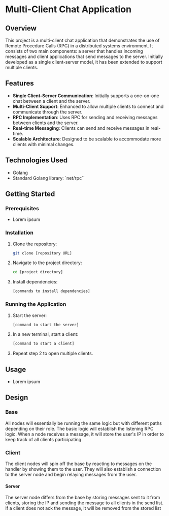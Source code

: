 # Multi-Client Chat Application

## Overview
This project is a multi-client chat application that demonstrates the use of Remote Procedure Calls (RPC) in a distributed systems environment. It consists of two main components: a server that handles incoming messages and client applications that send messages to the server. Initially developed as a single client-server model, it has been extended to support multiple clients.

## Features
- **Single Client-Server Communication**: Initially supports a one-on-one chat between a client and the server.
- **Multi-Client Support**: Enhanced to allow multiple clients to connect and communicate through the server.
- **RPC Implementation**: Uses RPC for sending and receiving messages between clients and the server.
- **Real-time Messaging**: Clients can send and receive messages in real-time.
- **Scalable Architecture**: Designed to be scalable to accommodate more clients with minimal changes.

## Technologies Used
- Golang
- Standard Golang library: `net/rpc``

## Getting Started

### Prerequisites
- Lorem ipsum

### Installation
1. Clone the repository:
   ```bash
   git clone [repository URL]
   ```
2. Navigate to the project directory:
   ```bash
   cd [project directory]
   ```
3. Install dependencies:
   ```bash
   [commands to install dependencies]
   ```

### Running the Application
1. Start the server:
   ```bash
   [command to start the server]
   ```
2. In a new terminal, start a client:
   ```bash
   [command to start a client]
   ```
3. Repeat step 2 to open multiple clients.

## Usage
- Lorem ipsum

## Design
### Base
All nodes will essentially be running the same logic but with different paths depending on their role. The basic logic will establish the listening RPC logic. When a node receives a message, it will store the user's IP in order to keep track of all clients participating.

### Client
The client nodes will spin off the base by reacting to messages on the handler by showing them to the user. They will also establish a connection to the server node and begin relaying messages from the user.

#### Server
The server node differs from the base by storing messages sent to it from clients, storing the IP and sending the message to all clients in the send list. If a client does not ack the message, it will be removed from the stored list